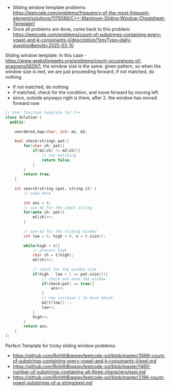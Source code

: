 

- Sliding window template problems: https://leetcode.com/problems/frequency-of-the-most-frequent-element/solutions/1175088/C++-Maximum-Sliding-Window-Cheatsheet-Template!/    
- Once all problems are done, come back to this problem: https://leetcode.com/problems/count-of-substrings-containing-every-vowel-and-k-consonants-ii/description/?envType=daily-question&envId=2025-03-10

Sliding window template: 
In this case - https://www.geeksforgeeks.org/problems/count-occurences-of-anagrams5839/1, the window size is the same: given pattern, so when the window size is met, we are just proceeding forward, if not matched, do nothing. 
- If not matched, do nothing
- if matched, check for the condition, and move forward by moving left
- since, outside anyways right is there, after 2. the window has moved forward now

```c++
// User function template for C++
class Solution {
  public:
    
    unordered_map<char, int> m1, m2;
  
    bool check(string& pat){
        for(char ch: pat){
            if(m1[ch] != m2[ch]){
                // not matching
                return false;
            }
        }
        return true;
    }
  
    int search(string &pat, string &t) {
        // code here
        
        int ans = 0;
        // use m1 for the input string
        for(auto ch: pat){
            m1[ch]++;
        }
        
        // use m2 for the sliding window
        int low = 0, high = 0, n = t.size();
        
        while(high < n){
            // process high
            char ch = t[high];
            m2[ch]++;
            
            // check for the window size
            if(high - low + 1 == pat.size()){
                // check and move the window
                if(check(pat) == true){
                    ans++;
                }
                // now increase i to move ahead
                m2[t[low]]--;
                low++;
            }
            high++;
        }
        return ans;
    }
};
```

Perfect Template for tricky sliding window problems: 
- https://github.com/RohithBoppey/leetcode-sol/blob/master/3569-count-of-substrings-containing-every-vowel-and-k-consonants-ii/expl.md  
- https://github.com/RohithBoppey/leetcode-sol/blob/master/1460-number-of-substrings-containing-all-three-characters/expl.md
- https://github.com/RohithBoppey/leetcode-sol/blob/master/2186-count-vowel-substrings-of-a-string/expl.md

